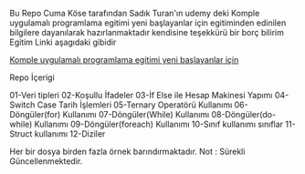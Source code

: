 Bu Repo Cuma Köse tarafından Sadık Turan'ın 
udemy deki 
Komple uygulamalı programlama egitimi yeni başlayanlar için egitiminden edinilen bilgilere dayanılarak hazırlanmaktadır
kendisine teşekkürü bir borç bilirim
Egitim Linki aşagıdaki gibidir


<a href="https://www.udemy.com/course/komple-uygulamali-programlama-egitimi-yeni-baslayanlar" target="_blank">Komple uygulamalı programlama egitimi yeni başlayanlar için</a>



Repo İçerigi

01-Veri tipleri
02-Koşullu İfadeler
03-İf Else ile Hesap Makinesi Yapımı
04-Switch Case Tarih İşlemleri
05-Ternary Operatörü Kullanımı
06-Döngüler(for) Kullanımı
07-Döngüler(While) Kullanımı
08-Döngüler(do-while) Kullanımı
09-Döngüler(foreach) Kullanımı
10-Sınıf kullanımı sınıflar
11-Struct kullanımı
12-Diziler

Her bir dosya birden fazla örnek barındırmaktadır.
Not : Sürekli Güncellenmektedir.
